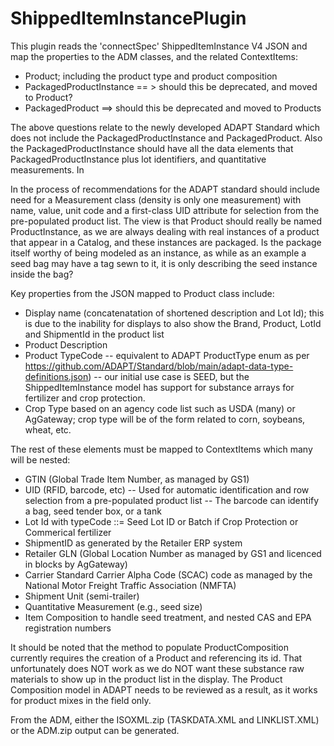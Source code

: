 # ShippedItemInstancePlugin
This plugin reads the 'connectSpec' ShippedItemInstance V4 JSON and map the properties to the ADM classes, and the related ContextItems:
- Product; including the product type and product composition
- PackagedProductInstance == > should this be deprecated, and moved to Product?
- PackagedProduct ==> should this be deprecated and moved to Products

The above questions relate to the newly developed ADAPT Standard which does not include the PackagedProductInstance and PackagedProduct.  Also the PackagedProductInstance should have all the data elements that PackagedProductInstance plus lot identifiers, and quantitative measurements. In

In the process of recommendations for the ADAPT standard should include need for a Measurement class (density is only one measurement) with name, value, unit code and a first-class UID attribute for selection from the pre-populated product list.  The view is that Product should really be named ProductInstance, as we are always dealing with real instances of a product that appear in a Catalog, and these instances are packaged.  Is the package itself worthy of being modeled as an instance, as while as an example a seed bag may have a tag sewn to it, it is only describing the seed instance inside the bag?

Key properties from the JSON mapped to Product class include:
- Display name (concatenatation of shortened description and Lot Id); this is due to the inability for displays to also show the Brand, Product, LotId and ShipmentId in the product list
- Product Description
- Product TypeCode 
-- equivalent to ADAPT ProductType enum as per https://github.com/ADAPT/Standard/blob/main/adapt-data-type-definitions.json)
-- our initial use case is SEED, but the ShippedItemInstance model has support for substance arrays for fertilizer and crop protection.
- Crop Type based on an agency code list such as USDA (many) or AgGateway; crop type will be of the form related to corn, soybeans, wheat, etc.

The rest of these elements must be mapped to ContextItems which many will be nested:
- GTIN (Global Trade Item Number, as managed by GS1)
- UID (RFID, barcode, etc)
-- Used for automatic identification and row selection from a pre-populated product list
-- The barcode can identify a bag, seed tender box, or a tank
- Lot Id with typeCode ::= Seed Lot ID  or Batch if Crop Protection or Commerical fertilizer
- ShipmentID as generated by the Retailer ERP system
- Retailer GLN (Global Location Number as managed by GS1 and licenced in blocks by AgGateway)
- Carrier Standard Carrier Alpha Code (SCAC) code as managed by the National Motor Freight Traffic Association (NMFTA) 
- Shipment Unit (semi-trailer)
- Quantitative Measurement (e.g., seed size)
- Item Composition to handle seed treatment, and nested CAS and EPA registration numbers

It should be noted that the method to populate ProductComposition currently requires the creation of a Product and referencing its id.  That unfortunately does NOT work as we do NOT want these substance raw materials to show up in the product list in the display.  The Product Composition model in ADAPT needs to be reviewed as a result, as it works for product mixes in the field only.

From the ADM, either the ISOXML.zip (TASKDATA.XML and LINKLIST.XML) or the ADM.zip output can be generated.

